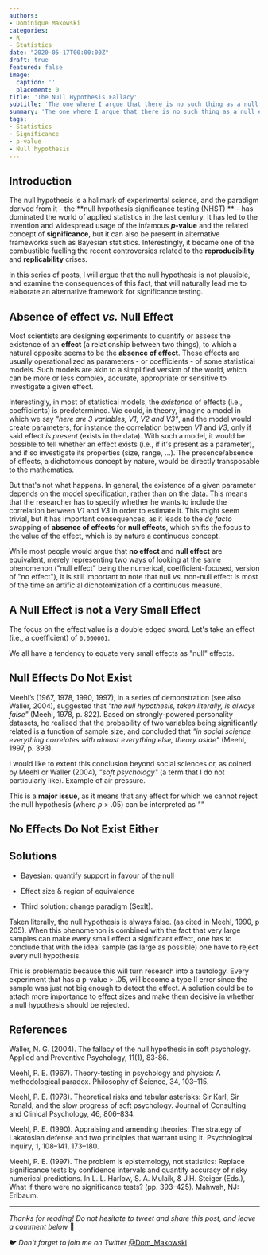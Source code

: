 ```yaml
---
authors:
- Dominique Makowski
categories:
- R
- Statistics
date: "2020-05-17T00:00:00Z"
draft: true
featured: false
image:
  caption: ''
  placement: 0
title: 'The Null Hypothesis Fallacy'
subtitle: 'The one where I argue that there is no such thing as a null effect (i.e., a coefficient of exactly zero).'
summary: 'The one where I argue that there is no such thing as a null effect (i.e., a coefficient of exactly zero).'
tags:
- Statistics
- Significance
- p-value
- Null hypothesis
---
```


## Introduction


The null hypothesis is a hallmark of experimental science, and the paradigm derived from it - the **null hypothesis significance testing (NHST) ** - has dominated the world of applied statistics in the last century. It has led to the invention and widespread usage of the infamous ***p*-value** and the related concept of **significance**, but it can also be present in alternative frameworks such as Bayesian statistics. Interestingly, it became one of the combustible fuelling the recent controversies related to the **reproducibility** and **replicability** crises.

In this series of posts, I will argue that the null hypothesis is not plausible, and examine the consequences of this fact, that will naturally lead me to elaborate an alternative framework for significance testing.

## Absence of effect *vs.* Null Effect

Most scientists are designing experiments to quantify or assess the existence of an **effect** (a relationship between two things), to which a natural opposite seems to be the **absence of effect**. These effects are usually operationalized as parameters - or coefficients - of some statistical models. Such models are akin to a simplified version of the world, which can be more or less complex, accurate, appropriate or sensitive to investigate a given effect.

Interestingly, in most of statistical models, the *existence* of effects (i.e., coefficients) is predetermined. We could, in theory, imagine a model in which we say *"here are 3 variables, V1, V2 and V3"*, and the model would create parameters, for instance the correlation between *V1* and *V3*, only if said effect *is present* (exists in the data). With such a model, it would be possible to tell whether an effect exists (i.e., if it's present as a parameter), and if so investigate its properties (size, range, ...). The presence/absence of effects, a dichotomous concept by nature, would be directly transposable to the mathematics.

But that's not what happens. In general, the existence of a given parameter depends on the model specification, rather than on the data. This means that the researcher has to specify whether he wants to include the correlation between *V1* and *V3* in order to estimate it. This might seem trivial, but it has important consequences, as it leads to the *de facto* swapping of **absence of effects** for **null effects**, which shifts the focus to the value of the effect, which is by nature a continuous concept. 

While most people would argue that **no effect** and **null effect** are equivalent, merely representing two ways of looking at the same phenomenon ("null effect" being the numerical, coefficient-focused, version of "no effect"), it is still important to note that null *vs.* non-null effect is most of the time an artificial dichotomization of a continuous measure.

## A Null Effect is not a Very Small Effect

The focus on the effect value is a double edged sword. Let's take an effect (i.e., a coefficient) of `0.000001`. 

We all have a tendency to equate very small effects as "null" effects.


## Null Effects Do Not Exist

Meehl’s (1967, 1978, 1990, 1997), in a series of demonstration (see also Waller, 2004), suggested that *"the null hypothesis, taken literally, is always false"* (Meehl, 1978, p. 822). Based on strongly-powered personality datasets, he realised that the probability of two variables being significantly related is a function of sample size, and concluded that *"in social science everything correlates with almost everything else, theory aside"* (Meehl, 1997, p. 393). 

I would like to extent this conclusion beyond social sciences or, as coined by Meehl or Waller (2004), *"soft psychology"* (a term that I do not particularly like). Example of air pressure.


This is a **major issue**, as it means that any effect for which we cannot reject the null hypothesis (where *p* > .05) can be interpreted as *""*

## No Effects Do Not Exist Either


## Solutions

- Bayesian: quantify support in favour of the null
- Effect size & region of equivalence

- Third solution: change paradigm (SexIt).


Taken literally, the null hypothesis is always false. (as cited in Meehl, 1990, p 205). When this phenomenon is combined with the fact that very large samples can make every small effect a significant effect, one has to conclude that with the ideal sample (as large as possible) one have to reject every null hypothesis.

This is problematic because this will turn research into a tautology. Every experiment that has a p-value > .05, will become a type II error since the sample was just not big enough to detect the effect. A solution could be to attach more importance to effect sizes and make them decisive in whether a null hypothesis should be rejected.



## References



Waller, N. G. (2004). The fallacy of the null hypothesis in soft psychology. Applied and Preventive Psychology, 11(1), 83-86.

Meehl, P. E. (1967). Theory-testing in psychology and physics: A methodological paradox. Philosophy of Science, 34, 103–115.

Meehl, P. E. (1978). Theoretical risks and tabular asterisks: Sir Karl, Sir Ronald, and the slow progress of soft psychology. Journal of Consulting and Clinical Psychology, 46, 806–834.

Meehl, P. E. (1990). Appraising and amending theories: The strategy of Lakatosian defense and two principles that warrant using it. Psychological Inquiry, 1, 108–141, 173–180.

Meehl, P. E. (1997). The problem is epistemology, not statistics: Replace significance tests by confidence intervals and quantify accuracy of risky numerical predictions. In L. L. Harlow, S. A. Mulaik, & J.H. Steiger (Eds.), What if there were no significance tests? (pp. 393–425). Mahwah, NJ: Erlbaum.


---

*Thanks for reading! Do not hesitate to tweet and share this post, and leave a comment below* :hugs:

🐦 *Don't forget to join me on Twitter* [@Dom_Makowski](https://twitter.com/Dom_Makowski)
